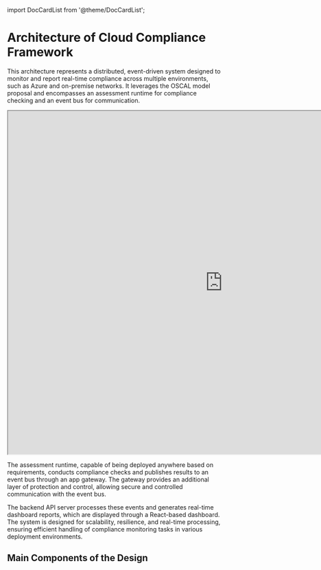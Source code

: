 import DocCardList from '@theme/DocCardList';

# Architecture of Cloud Compliance Framework

This architecture represents a distributed, event-driven system designed to monitor and report real-time compliance across multiple environments, such as Azure and on-premise networks. It leverages the OSCAL model proposal and encompasses an assessment runtime for compliance checking and an event bus for communication.

<iframe src="https://s.icepanel.io/XZjDErdNZMZBJ0/u5kW" height="800" width="1000" title="Argus Architecture" style={{borderRadius: '16px', border: 'none'}}></iframe>

The assessment runtime, capable of being deployed anywhere based on requirements, conducts compliance checks and publishes results to an event bus through an app gateway. The gateway provides an additional layer of protection and control, allowing secure and controlled communication with the event bus.

The backend API server processes these events and generates real-time dashboard reports, which are displayed through a React-based dashboard. The system is designed for scalability, resilience, and real-time processing, ensuring efficient handling of compliance monitoring tasks in various deployment environments.

## Main Components of the Design

<DocCardList />